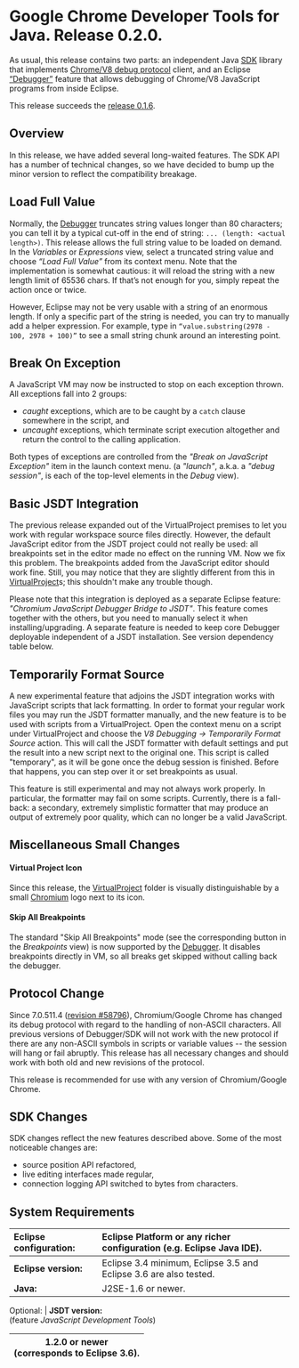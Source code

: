 # Google Chrome Developer Tools for Java. Release 0.2.0. #

As usual, this release contains two parts: an independent Java [SDK](ChromeDevToolsSdk.md) library that implements [Chrome/V8 debug protocol](ChromeDevToolsProtocol.md) client, and an Eclipse [“Debugger”](EclipseDebugger.md) feature that allows debugging of Chrome/V8 JavaScript programs from inside Eclipse.

This release succeeds the [release 0.1.6](Release_0_1_6.md).


## Overview ##
In this release, we have added several long-waited features. The SDK API has a number of technical changes, so we have decided to bump up the minor version to reflect the compatibility breakage.

## Load Full Value ##
Normally, the [Debugger](EclipseDebugger.md) truncates string values longer than 80 characters; you can tell it by a typical cut-off in the end of string: `... (length: <actual length>)`. This release allows the full string value to be loaded on demand. In the _Variables_ or _Expressions_ view, select a truncated string value and choose _“Load Full Value”_ from its context menu. Note that the implementation is somewhat cautious: it will reload the string with a new length limit of 65536 chars. If that’s not enough for you, simply repeat the action once or twice.

However, Eclipse may not be very usable with a string of an enormous length. If only a specific part of the string is needed, you can try to manually add a helper expression. For example, type in `“value.substring(2978 - 100, 2978 + 100)”` to see a small string chunk around an interesting point.

## Break On Exception ##
A JavaScript VM may now be instructed to stop on each exception thrown. All exceptions fall into 2 groups:
  * _caught_ exceptions, which are to be caught by a `catch` clause somewhere in the script, and
  * _uncaught_ exceptions, which terminate script execution altogether and return the control to the calling application.

Both types of exceptions are controlled from the _"Break on JavaScript Exception"_ item in the launch context menu. (a _"launch"_, a.k.a. a _"debug session"_, is each of the top-level elements in the _Debug_ view).

## Basic JSDT Integration ##
The previous release expanded out of the VirtualProject premises to let you work with regular workspace source files directly. However, the default JavaScript editor from the JSDT project could not really be used: all breakpoints set in the editor made no effect on the running VM. Now we fix this problem. The breakpoints added from the JavaScript editor should work fine. Still, you may notice that they are slightly different from this in [VirtualProject](VirtualProject.md)s; this shouldn't make any trouble though.

Please note that this integration is deployed as a separate Eclipse feature: _"Chromium JavaScript Debugger Bridge to JSDT"_. This feature comes together with the others, but you need to manually select it when installing/upgrading. A separate feature is needed to keep core Debugger deployable independent of a JSDT installation. See version dependency table below.

## Temporarily Format Source ##
A new experimental feature that adjoins the JSDT integration works with JavaScript scripts that lack formatting. In order to format your regular work files you may run the JSDT formatter manually, and the new feature is to be used with scripts from a VirtualProject. Open the context menu on a script under VirtualProject and choose the _V8 Debugging -> Temporarily Format Source_ action.
This will call the JSDT formatter with default settings and put the result into a new script next to the original one. This script is called "temporary", as it will be gone once the debug session is finished. Before that happens, you can step over it or set breakpoints as usual.

This feature is still experimental and may not always work properly. In particular, the formatter may fail on some scripts. Currently, there is a fall-back: a secondary, extremely simplistic formatter that may produce an output of extremely poor quality, which can no longer be a valid JavaScript.

## Miscellaneous Small Changes ##
#### Virtual Project Icon ####
Since this release, the [VirtualProject](VirtualProject.md) folder is visually distinguishable by a small [Chromium](http://www.chromium.org) logo next to its icon.

#### Skip All Breakpoints ####
The standard "Skip All Breakpoints" mode (see the corresponding button in the _Breakpoints_ view) is now supported by the [Debugger](EclipseDebugger.md). It disables breakpoints directly in VM, so all breaks get skipped without calling back the debugger.

## Protocol Change ##
Since 7.0.511.4 ([revision #58796](https://code.google.com/p/chromedevtools/source/detail?r=#58796)), Chromium/Google Chrome has changed its debug protocol with regard to the handling of non-ASCII characters. All previous versions of Debugger/SDK will not work with the new protocol if there are any non-ASCII symbols in scripts or variable values -- the session will hang or fail abruptly. This release has all necessary changes and should work with both old and new revisions of the protocol.

This release is recommended for use with any version of Chromium/Google Chrome.

## SDK Changes ##
SDK changes reflect the new features described above. Some of the most noticeable changes are:
  * source position API refactored,
  * live editing interfaces made regular,
  * connection logging API switched to bytes from characters.

## System Requirements ##
| **Eclipse configuration:**  |Eclipse Platform or any richer configuration (e.g. Eclipse Java IDE). |
|:----------------------------|:---------------------------------------------------------------------|
| **Eclipse version:** |  Eclipse 3.4 minimum, Eclipse 3.5 and Eclipse 3.6 are also tested. |
| **Java:** | J2SE-1.6 or newer. |

Optional:
| **JSDT version:**<br>(feature <i>JavaScript Development Tools</i>) <table><thead><th> 1.2.0 or newer<br>(corresponds to Eclipse 3.6).</th></thead><tbody>